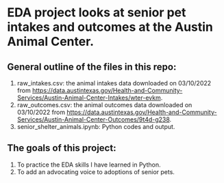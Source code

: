 # EDA project looks at senior pet intakes and outcomes at the Austin Animal Center.

## General outline of the files in this repo:
1) raw_intakes.csv: the animal intakes data downloaded on 03/10/2022 from https://data.austintexas.gov/Health-and-Community-Services/Austin-Animal-Center-Intakes/wter-evkm.
2) raw_outcomes.csv: the animal outcomes data downloaded on 03/10/2022 from https://data.austintexas.gov/Health-and-Community-Services/Austin-Animal-Center-Outcomes/9t4d-g238.
3) senior_shelter_animals.ipynb: Python codes and output.

## The goals of this project:
1) To practice the EDA skills I have learned in Python.
2) To add an advocating voice to adoptions of senior pets.
